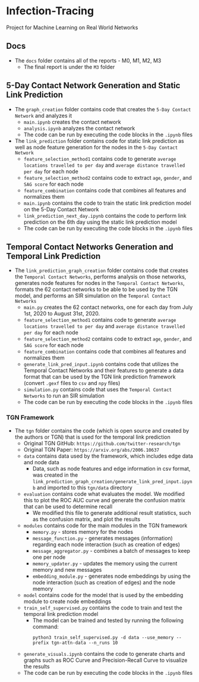 # Infection-Tracing
Project for Machine Learning on Real World Networks

## Docs
- The `docs` folder contains all of the reports - M0, M1, M2, M3
    - The final report is under the `M3` folder

## 5-Day Contact Network Generation and Static Link Prediction
- The `graph_creation` folder contains code that creates the `5-Day Contact Network` and analyzes it
    - `main.ipynb` creates the contact network
    - `analysis.ipynb` analyzes the contact network
    - The code can be run by executing the code blocks in the `.ipynb` files
- The `link_prediction` folder contains code for static link prediction as well as node feature generation for the nodes in the `5-Day Contact Network`
    - `feature_selection_method1` contains code to generate `average locations travelled to per day` and `average distance travelled per day` for each node
    - `feature_selection_method2` contains code to extract `age`, `gender`, and `SAG score` for each node
    - `feature_combination` contains code that combines all features and normalizes them
    - `main.ipynb` contains the code to train the static link prediction model on the 5-Day Contact Network
    - `link_prediction_next_day.ipynb` contains the code to perform link prediction on the 6th day using the static link prediction model
    - The code can be run by executing the code blocks in the `.ipynb` files

## Temporal Contact Networks Generation and Temporal Link Prediction
- The `link_prediction_graph_creation` folder contains code that creates the `Temporal Contact Networks`, performs analysis on those networks, generates node features for nodes in the `Temporal Contact Networks`, formats the 62 contact networks to be able to be used by the TGN model, and performs an SIR simulation on the `Temporal Contact Networks`
    - `main.py` creates the 62 contact networks, one for each day from July 1st, 2020 to August 31st, 2020.
    - `feature_selection_method1` contains code to generate `average locations travelled to per day` and `average distance travelled per day` for each node
    - `feature_selection_method2` contains code to extract `age`, `gender`, and `SAG score` for each node
    - `feature_combination` contains code that combines all features and normalizes them
    - `generate_link_pred_input.ipynb` contains code that utilizes the Temporal Contact Networks and their features to generate a data format that can be used by the TGN link prediction framework (convert `.gexf` files to `csv` and `npy` files)
    - `simulation.py` contains code that uses the `Temporal Contact Networks` to run an SIR simulation
    - The code can be run by executing the code blocks in the `.ipynb` files

### TGN Framework
- The `tgn` folder contains the code (which is open source and created by the authors or TGN) that is used for the temporal link prediction
    - Original TGN GitHub: `https://github.com/twitter-research/tgn`
    - Original TGN Paper: `https://arxiv.org/abs/2006.10637`
    - `data` contains data used by the framework, which includes edge data and node data
        - Data, such as node features and edge information in csv format, was created in the `link_prediction_graph_creation/generate_link_pred_input.ipynb` and imported to this `tgn/data` directory
    - `evaluation` contains code what evaluates the model. We modified this to plot the ROC AUC curve and generate the confusion matrix that can be used to determine recall
        - We modified this file to generate additional result statistics, such as the confusion matrix, and plot the results
    - `modules` contains code for the main modules in the TGN framework
        - `memory.py` - stores memory for the nodes
        - `message_function.py` - generates messages (information) regarding each node interaction (such as creation of edges)
        - `message_aggregator.py` - combines a batch of messages to keep one per node
        - `memory_updater.py` - updates the memory using the current memory and new messages
        - `embedding_module.py` - generates node embeddings by using the node interaction (such as creation of edges) and the node memory
    - `model` contains code for the model that is used by the embedding module to create node embeddings
    - `train_self_supervised.py` contains the code to train and test the temporal link prediction model
        - The model can be trained and tested by running the following command:
            ```
            python3 train_self_supervised.py -d data --use_memory --prefix tgn-attn-data --n_runs 10
            ```
    - `generate_visuals.ipynb` contains the code to generate charts and graphs such as ROC Curve and Precision-Recall Curve to visualize the results
    - The code can be run by executing the code blocks in the `.ipynb` files